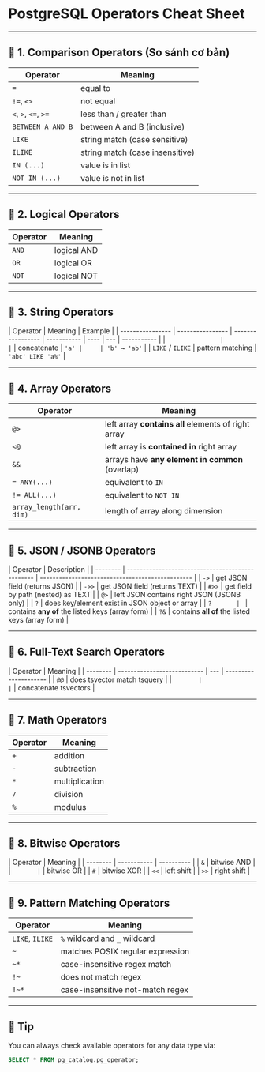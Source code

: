 # PostgreSQL Operators Cheat Sheet

---

## 🔹 1. Comparison Operators (So sánh cơ bản)

| Operator             | Meaning                         |
| -------------------- | ------------------------------- |
| `=`                  | equal to                        |
| `!=`, `<>`           | not equal                       |
| `<`, `>`, `<=`, `>=` | less than / greater than        |
| `BETWEEN A AND B`    | between A and B (inclusive)     |
| `LIKE`               | string match (case sensitive)   |
| `ILIKE`              | string match (case insensitive) |
| `IN (...)`           | value is in list                |
| `NOT IN (...)`       | value is not in list            |

---

## 🔹 2. Logical Operators

| Operator | Meaning     |
| -------- | ----------- |
| `AND`    | logical AND |
| `OR`     | logical OR  |
| `NOT`    | logical NOT |

---

## 🔹 3. String Operators

| Operator         | Meaning          | Example           |
| ---------------- | ---------------- | ----------------- | ----------- | ---- | --- | ----------- |
| `                |                  | `                 | concatenate | `'a' |     | 'b' → 'ab'` |
| `LIKE` / `ILIKE` | pattern matching | `'abc' LIKE 'a%'` |

---

## 🔹 4. Array Operators

| Operator                 | Meaning                                             |
| ------------------------ | --------------------------------------------------- |
| `@>`                     | left array **contains all** elements of right array |
| `<@`                     | left array is **contained in** right array          |
| `&&`                     | arrays have **any element in common** (overlap)     |
| `= ANY(...)`             | equivalent to `IN`                                  |
| `!= ALL(...)`            | equivalent to `NOT IN`                              |
| `array_length(arr, dim)` | length of array along dimension                     |

---

## 🔹 5. JSON / JSONB Operators

| Operator | Description                                      |
| -------- | ------------------------------------------------ | ------------------------------------------------ |
| `->`     | get JSON field (returns JSON)                    |
| `->>`    | get JSON field (returns TEXT)                    |
| `#>>`    | get field by path (nested) as TEXT               |
| `@>`     | left JSON contains right JSON (JSONB only)       |
| `?`      | does key/element exist in JSON object or array   |
| `?       | `                                                | contains **any of** the listed keys (array form) |
| `?&`     | contains **all of** the listed keys (array form) |

---

## 🔹 6. Full-Text Search Operators

| Operator | Meaning                     |
| -------- | --------------------------- | --- | --------------------- |
| `@@`     | does tsvector match tsquery |
| `        |                             | `   | concatenate tsvectors |

---

## 🔹 7. Math Operators

| Operator | Meaning        |
| -------- | -------------- |
| `+`      | addition       |
| `-`      | subtraction    |
| `*`      | multiplication |
| `/`      | division       |
| `%`      | modulus        |

---

## 🔹 8. Bitwise Operators

| Operator | Meaning     |
| -------- | ----------- | ---------- |
| `&`      | bitwise AND |
| `        | `           | bitwise OR |
| `#`      | bitwise XOR |
| `<<`     | left shift  |
| `>>`     | right shift |

---

## 🔹 9. Pattern Matching Operators

| Operator        | Meaning                          |
| --------------- | -------------------------------- |
| `LIKE`, `ILIKE` | `%` wildcard and `_` wildcard    |
| `~`             | matches POSIX regular expression |
| `~*`            | case-insensitive regex match     |
| `!~`            | does not match regex             |
| `!~*`           | case-insensitive not-match regex |

---

## 🔸 Tip

You can always check available operators for any data type via:

```sql
SELECT * FROM pg_catalog.pg_operator;
```
